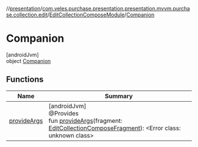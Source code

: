 //[presentation](../../../../index.md)/[com.veles.purchase.presentation.presentation.mvvm.purchase.collection.edit](../../index.md)/[EditCollectionComposeModule](../index.md)/[Companion](index.md)

# Companion

[androidJvm]\
object [Companion](index.md)

## Functions

| Name | Summary |
|---|---|
| [provideArgs](provide-args.md) | [androidJvm]<br>@Provides<br>fun [provideArgs](provide-args.md)(fragment: [EditCollectionComposeFragment](../../-edit-collection-compose-fragment/index.md)): <!---  GfmCommand {"@class":"org.jetbrains.dokka.gfm.ResolveLinkGfmCommand","dri":{"packageName":"","classNames":"<Error class: unknown class>","callable":null,"target":{"@class":"org.jetbrains.dokka.links.PointingToDeclaration"},"extra":null}} --->&lt;Error class: unknown class&gt;<!--- ---> |
